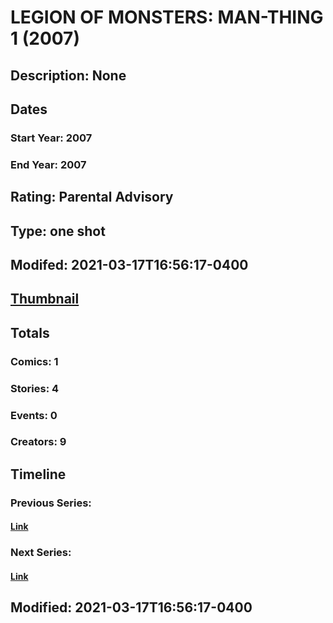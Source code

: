 # LEGION OF MONSTERS: MAN-THING 1 (2007)
## Description: None
## Dates
### Start Year: 2007
### End Year: 2007
## Rating: Parental Advisory
## Type: one shot
## Modifed: 2021-03-17T16:56:17-0400
## [Thumbnail](http://i.annihil.us/u/prod/marvel/i/mg/9/00/4bc5a20e713e9.jpg)
## Totals
### Comics: 1
### Stories: 4
### Events: 0
### Creators: 9
## Timeline
### Previous Series: 
#### [Link]()
### Next Series: 
#### [Link]()
## Modified: 2021-03-17T16:56:17-0400